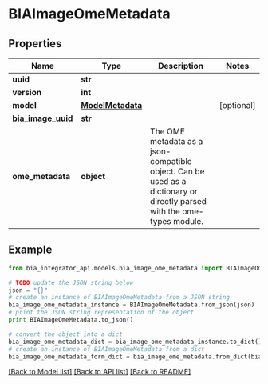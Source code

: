 # BIAImageOmeMetadata


## Properties
Name | Type | Description | Notes
------------ | ------------- | ------------- | -------------
**uuid** | **str** |  | 
**version** | **int** |  | 
**model** | [**ModelMetadata**](ModelMetadata.md) |  | [optional] 
**bia_image_uuid** | **str** |  | 
**ome_metadata** | **object** | The OME metadata as a json-compatible object. Can be used as a dictionary or directly parsed with the ome-types module. | 

## Example

```python
from bia_integrator_api.models.bia_image_ome_metadata import BIAImageOmeMetadata

# TODO update the JSON string below
json = "{}"
# create an instance of BIAImageOmeMetadata from a JSON string
bia_image_ome_metadata_instance = BIAImageOmeMetadata.from_json(json)
# print the JSON string representation of the object
print BIAImageOmeMetadata.to_json()

# convert the object into a dict
bia_image_ome_metadata_dict = bia_image_ome_metadata_instance.to_dict()
# create an instance of BIAImageOmeMetadata from a dict
bia_image_ome_metadata_form_dict = bia_image_ome_metadata.from_dict(bia_image_ome_metadata_dict)
```
[[Back to Model list]](../README.md#documentation-for-models) [[Back to API list]](../README.md#documentation-for-api-endpoints) [[Back to README]](../README.md)


